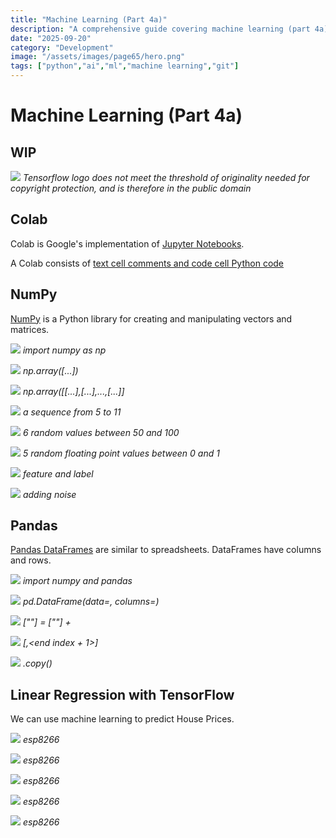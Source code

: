 ```yaml
---
title: "Machine Learning (Part 4a)"
description: "A comprehensive guide covering machine learning (part 4a)"
date: "2025-09-20"
category: "Development"
image: "/assets/images/page65/hero.png"
tags: ["python","ai","ml","machine learning","git"]
---
```


# Machine Learning (Part 4a)

## WIP

![](/assets/images/page65/tensorflow-logo.svg)
*Tensorflow logo does not meet the threshold of originality needed for copyright protection, and is therefore in the public domain*


## Colab

Colab is Google's implementation of [Jupyter Notebooks](https://jupyter.org).

 A Colab consists of [text cell comments and code cell Python code](https://colab.research.google.com/github/google/eng-edu/blob/main/ml/cc/exercises/numpy_ultraquick_tutorial.ipynb?utm_source=mlcc&utm_campaign=colab-external&utm_medium=referral&utm_content=numpy_tf2-colab&hl=en#scrollTo=vO47lN3aDOAv)


## NumPy

[NumPy](https://colab.research.google.com/github/google/eng-edu/blob/main/ml/cc/exercises/numpy_ultraquick_tutorial.ipynb?utm_source=mlcc&utm_campaign=colab-external&utm_medium=referral&utm_content=numpy_tf2-colab&hl=en#scrollTo=HF-flFfs9r0q) is a Python library for creating and manipulating vectors and matrices.

![](/assets/images/page65/screen-shot-2022-06-08-at-6.23.23-pm-757x144.png)
*import numpy as np*

![](/assets/images/page65/screen-shot-2022-06-08-at-6.24.04-pm-745x209.png)
*np.array([...])*

![](/assets/images/page65/screen-shot-2022-06-08-at-6.25.18-pm-764x221.png)
*np.array([[...],[...],...,[...]]*

![](/assets/images/page65/screen-shot-2022-06-08-at-6.27.05-pm-755x262.png)
*a sequence from 5 to 11*

![](/assets/images/page65/screen-shot-2022-06-08-at-6.28.11-pm-783x247.png)
*6 random values between 50 and 100*

![](/assets/images/page65/screen-shot-2022-06-08-at-6.29.30-pm-788x165.png)
*5 random floating point values between 0 and 1*

![](/assets/images/page65/screen-shot-2022-06-08-at-6.33.42-pm-788x475.png)
*feature and label*

![](/assets/images/page65/screen-shot-2022-06-08-at-6.36.16-pm-788x402.png)
*adding noise*


## Pandas

[Pandas DataFrames](https://colab.research.google.com/github/google/eng-edu/blob/main/ml/cc/exercises/pandas_dataframe_ultraquick_tutorial.ipynb?utm_source=mlcc&utm_campaign=colab-external&utm_medium=referral&utm_content=pandas_tf2-colab&hl=en) are similar to spreadsheets. DataFrames have columns and rows.

![](/assets/images/page65/screen-shot-2022-06-08-at-6.49.03-pm-787x164.png)
*import numpy and pandas*

![](/assets/images/page65/screen-shot-2022-06-08-at-6.50.52-pm-789x650.png)
*pd.DataFrame(data=<data cell values>, columns=<column names>)*

![](/assets/images/page65/screen-shot-2022-06-08-at-6.54.36-pm-779x348.png)
*<dataframe>["<new column name>"] = <dataframe>["<existing column name>"] + <constant>*

![](/assets/images/page65/screen-shot-2022-06-08-at-6.58.28-pm-787x739.png)
*<dataframe>[<start index>,<end index + 1>]*

![](/assets/images/page65/screen-shot-2022-06-08-at-7.01.31-pm-786x991.png)
*<dataframe>.copy()*


## Linear Regression with TensorFlow

We can use machine learning to predict House Prices.

![](/assets/images/page65/screen-shot-2021-03-06-at-9.28.36-pm-1596x894.png)
*esp8266*

![](/assets/images/page65/screen-shot-2021-03-06-at-9.28.36-pm-1596x894.png)
*esp8266*

![](/assets/images/page65/screen-shot-2021-03-06-at-9.28.36-pm-1596x894.png)
*esp8266*

![](/assets/images/page65/screen-shot-2021-03-06-at-9.28.36-pm-1596x894.png)
*esp8266*

![](/assets/images/page65/screen-shot-2021-03-06-at-9.28.36-pm-1596x894.png)
*esp8266*
